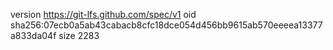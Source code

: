 version https://git-lfs.github.com/spec/v1
oid sha256:07ecb0a5ab43cabacb8cfc18dce054d456bb9615ab570eeeea13377a833da04f
size 2283
